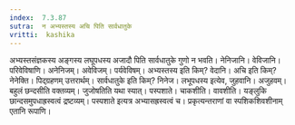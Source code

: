 ```yaml
---
index:  7.3.87
sutra:  न अभ्यस्तस्य अचि पिति सार्वधातुके
vritti:  kashika 
---
```


अभ्यस्तसंज्ञकस्य अङ्गस्य लघूपधस्य अजादौ पिति सार्वधातुके गुणो न भवति। नेनिजानि। वेविजानि। परिवेविषाणि। अनेनिजम्। अवेविजम्। पर्यवेविषम्। अभ्यस्तस्य इति किम्? वेदानि। अचि इति किम्? नेनेक्ति। पिद्ग्रहणम् उत्तरार्थम्। सार्वधातुके इति किम्? निनेज। लभूपधस्य इत्येव, जुहवानि। अजुहवम्। बहुलं छन्दसीति वक्तव्यम्। जुजोषतिति यथा स्यात्। पस्पशाते। चाकशीति। वावशीति। यङ्लुकि छान्दसमुपधाह्रस्वत्वं द्रष्टव्यम्। पस्पशाते इत्यत्र अभ्यासह्रस्वत्वं च। प्रकृत्यन्तराणां वा स्पशिकशिवशीनाम् एतानि रूपाणि।

